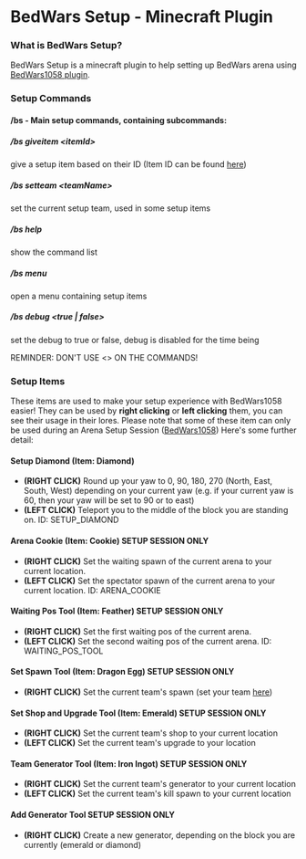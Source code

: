 # BedWars Setup - Minecraft Plugin
### What is BedWars Setup?
BedWars Setup is a minecraft plugin to help setting up
BedWars arena using [BedWars1058 plugin](https://www.spigotmc.org/resources/bedwars1058-the-most-modern-bedwars-plugin-bungee-auto-scale-bungee-legacy-multiarena-shared.50942/).
<br/>
### Setup Commands
#### /bs - Main setup commands, containing subcommands:
##### /bs giveitem \<itemId>
give a setup item based on their ID (Item ID can be found [here](https://github.com/KJosh541/BedWarsSetup/#setup-items))
##### /bs setteam \<teamName>
set the current setup team, used in some setup items
##### /bs help
show the command list
##### /bs menu
open a menu containing setup items
##### /bs debug \<true | false>
set the debug to true or false, debug is disabled for the time being
<p>REMINDER: DON'T USE <> ON THE COMMANDS!</p>

### Setup Items
These items are used to make your setup experience with BedWars1058 easier!
They can be used by **right clicking** or **left clicking** them, you can see their usage in their lores.
Please note that some of these item can only be used during an Arena Setup Session ([BedWars1058](https://www.spigotmc.org/resources/bedwars1058-the-most-modern-bedwars-plugin-bungee-auto-scale-bungee-legacy-multiarena-shared.50942/))
Here's some further detail:
#### Setup Diamond (Item: Diamond)
- **(RIGHT CLICK)** Round up your yaw to 0, 90, 180, 270 (North, East, South, West) depending on your current yaw (e.g. if your current yaw is 60,  then your yaw will be set to 90 or to east)
- **(LEFT CLICK)** Teleport you to the middle of the block you are standing on.
  ID: SETUP_DIAMOND
#### Arena Cookie (Item: Cookie) **SETUP SESSION ONLY**
- **(RIGHT CLICK)** Set the waiting spawn of the current arena to your current location.
- **(LEFT CLICK)** Set the spectator spawn of the current arena to your current location.
  ID: ARENA_COOKIE
#### Waiting Pos Tool (Item: Feather) **SETUP SESSION ONLY**
- **(RIGHT CLICK)** Set the first waiting pos of the current arena.
- **(LEFT CLICK)** Set the second waiting pos of the current arena.
  ID: WAITING_POS_TOOL
#### Set Spawn Tool (Item: Dragon Egg) **SETUP SESSION ONLY**
- **(RIGHT CLICK)** Set the current team's spawn (set your team [here](https://github.com/KJosh541/BedWarsSetup/#bs-setteam-teamname))
#### Set Shop and Upgrade Tool (Item: Emerald) **SETUP SESSION ONLY**
- **(RIGHT CLICK)** Set the current team's shop to your current location
- **(LEFT CLICK)** Set the current team's upgrade to your location
#### Team Generator Tool (Item: Iron Ingot) **SETUP SESSION ONLY**
- **(RIGHT CLICK)** Set the current team's generator to your current location
- **(LEFT CLICK)** Set the current team's kill spawn to your current location
#### Add Generator Tool **SETUP SESSION ONLY**
- **(RIGHT CLICK)** Create a new generator, depending on the block you are currently (emerald or diamond)
